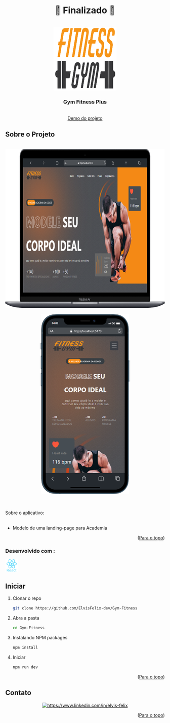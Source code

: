 <div align="center" id="top">
  <h1>🚧 Finalizado 🚧</h1>
</div>

<br />
<div align="center" id='topo'>
  <a href="https://github.com/othneildrew/Best-README-Template">
    <img src="src/assets/logo.png" alt="Logo" width="200" height="200">
  </a>

  <h3 align="center">Gym Fitness Plus</h3>

  <p align="center">
    <br />
    <a href="https://gymfitnessplus.netlify.app/" target="_blank" rel="noreferrer">Demo do projeto</a>
  </p>
</div>



## Sobre o Projeto
<br />
<!--[![Screen Shot][product-screenshot]](/mobile.png)
[![Screen Shot][product-screenshot]](/pc.png)-->
<div align="center">
  <img src="src/assets/pc.png" alt="Logo" width="873" height="501"><br />
  <br />
  <img src="src/assets/mobile.png" alt="Logo" width="280" height="567">
</div>
<br />

<br />Sobre o aplicativo:<br />
<br />

- Modelo de uma landing-page para Academia

<p align="right">(<a href="#topo">Para o topo</a>)</p>



### Desenvolvido com :

<a href="https://reactjs.org/" target="_blank" rel="noreferrer"> <img src="https://raw.githubusercontent.com/devicons/devicon/master/icons/react/react-original-wordmark.svg" alt="react" width="40" height="40"/> </a>



<!-- GETTING STARTED -->
## Iniciar

1. Clonar o repo
   ```sh
   git clone https://github.com/ElvisFelix-dev/Gym-Fitness
   ```
2. Abra a pasta
   ```sh
   cd Gym-Fitness

3. Instalando NPM packages
   ```sh
   npm install
   ```

4. Iniciar
   ```sh
   npm run dev
   ```

<p align="right">(<a href="#topo">Para o topo</a>)</p>




<!-- CONTACT -->
## Contato

<p align="center"><a href="https://www.linkedin.com/in/elvis-felix" target="blank"><img align="center" src="https://raw.githubusercontent.com/rahuldkjain/github-profile-readme-generator/master/src/images/icons/Social/linked-in-alt.svg" alt="https://www.linkedin.com/in/elvis-felix" height="30" width="40" /></a></p>


<p align="right">(<a href="#topo">Para o topo</a>)</p>

